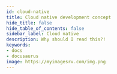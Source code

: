 ```yaml
---
id: cloud-native
title: Cloud native development concept
hide_title: false
hide_table_of_contents: false
sidebar_label: Cloud native
description: Why should I read this?!
keywords:
- docs
- docusaurus
image: https://myimagesrv.com/img.png
---
```

